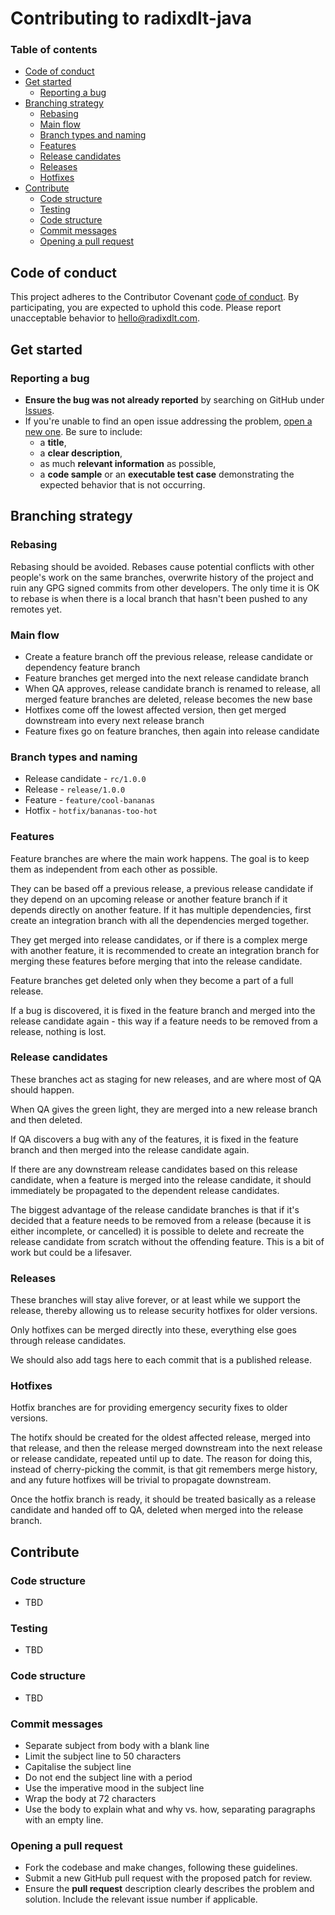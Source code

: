 # Contributing to radixdlt-java

### Table of contents
- [Code of conduct](#code-of-conduct)
- [Get started](#get-started)
  - [Reporting a bug](#reporting-a-bug)
- [Branching strategy](#branching-strategy)
  - [Rebasing](#rebasing)
  - [Main flow](#main-flow)
  - [Branch types and naming](#branch-types-and-naming)
  - [Features](#features)
  - [Release candidates](#release-candidates)
  - [Releases](#releases)
  - [Hotfixes](#hotfixes)  
- [Contribute](#contribute)
  - [Code structure](#code-structure)
  - [Testing](#testing)
  - [Code structure](#code-structure)
  - [Commit messages](#commit-messages)
  - [Opening a pull request](#opening-a-pull-request)
  

## Code of conduct

This project adheres to the Contributor Covenant [code of conduct](CODE_OF_CONDUCT.md).
By participating, you are expected to uphold this code.
Please report unacceptable behavior to [hello@radixdlt.com](mailto:hello@radixdlt.com).

## Get started

### Reporting a bug

* **Ensure the bug was not already reported** by searching on GitHub under [Issues](https://github.com/radixdlt/radixdlt-js/issues).
* If you're unable to find an open issue addressing the problem, [open a new one](https://github.com/radixdlt/radixdlt-js/issues/new). Be sure to include:
  * a **title**,
  * a **clear description**, 
  * as much **relevant information** as possible,
  * a **code sample** or an **executable test case** demonstrating the expected behavior that is not occurring.

## Branching strategy

### Rebasing

Rebasing should be avoided. Rebases cause potential conflicts with other people's work on the same branches, overwrite history of the project and ruin any GPG signed commits from other developers. The only time it is OK to rebase is when there is a local branch that hasn't been pushed to any remotes yet.

### Main flow

* Create a feature branch off the previous release, release candidate or dependency feature branch
* Feature branches get merged into the next release candidate branch
* When QA approves, release candidate branch is renamed to release, all merged feature branches are deleted, release becomes the new base
* Hotfixes come off the lowest affected version, then get merged downstream into every next release branch
* Feature fixes go on feature branches, then again into release candidate

### Branch types and naming

* Release candidate  - `rc/1.0.0`
* Release - `release/1.0.0`
* Feature - `feature/cool-bananas`
* Hotfix - `hotfix/bananas-too-hot`


### Features

Feature branches are where the main work happens. The goal is to keep them as independent from each other as possible. 

They can be based off a previous release, a previous release candidate if they depend on an upcoming release or another feature branch if it depends directly on another feature. If it has multiple dependencies, first create an integration branch with all the dependencies merged together.

They get merged into release candidates, or if there is a complex merge with another feature, it is recommended to create an integration branch for merging these features before merging that into the release candidate.

Feature branches get deleted only when they become a part of a full release.

If a bug is discovered, it is fixed in the feature branch and merged into the release candidate again - this way if a feature needs to be removed from a release, nothing is lost.

### Release candidates

These branches act as staging for new releases, and are where most of QA should happen.

When QA gives the green light, they are merged into a new release branch and then deleted.

If QA discovers a bug with any of the features, it is fixed in the feature branch and then merged into the release candidate again.

If there are any downstream release candidates based on this release candidate, when a feature is merged into the release candidate, it should immediately be propagated to the dependent release candidates.

The biggest advantage of the release candidate branches is that if it's decided that a feature needs to be removed from a release (because it is either incomplete, or cancelled) it is possible to delete and recreate the release candidate from scratch without the offending feature. This is a bit of work but could be a lifesaver.

### Releases

These branches will stay alive forever, or at least while we support the release, thereby allowing us to release security hotfixes for older versions.

Only hotfixes can be merged directly into these, everything else goes through release candidates.

We should also add tags here to each commit that is a published release.

### Hotfixes

Hotfix branches are for providing emergency security fixes to older versions. 

The hotifx should be created for the oldest affected release, merged into that release, and then the release merged downstream into the next release or release candidate, repeated until up to date. The reason for doing this, instead of cherry-picking the commit, is that git remembers merge history, and any future hotfixes will be trivial to propagate downstream.

Once the hotfix branch is ready, it should be treated basically as a release candidate and handed off to QA, deleted when merged into the release branch.


## Contribute


### Code structure

* TBD

### Testing

* TBD

### Code structure

* TBD

### Commit messages

  *  Separate subject from body with a blank line
  *  Limit the subject line to 50 characters
  *  Capitalise the subject line
  *  Do not end the subject line with a period
  *  Use the imperative mood in the subject line
  *  Wrap the body at 72 characters
  *  Use the body to explain what and why vs. how, separating paragraphs with an empty line.


### Opening a pull request

* Fork the codebase and make changes, following these guidelines.
* Submit a new GitHub pull request with the proposed patch for review.
* Ensure the **pull request** description clearly describes the problem and solution. Include the relevant issue number if applicable.


